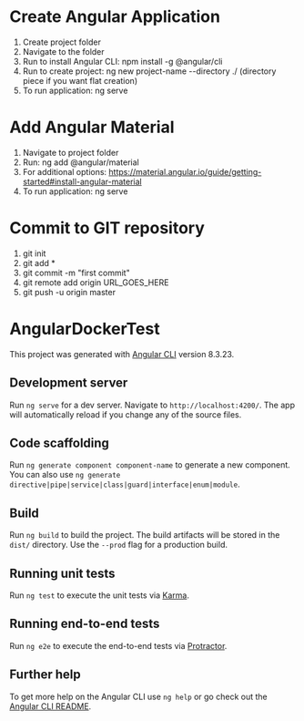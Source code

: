 # Create Angular Application
1. Create project folder
2. Navigate to the folder
3. Run to install Angular CLI: npm install -g @angular/cli
4. Run to create project: ng new project-name --directory ./ (directory piece if you want flat creation)
5. To run application: ng serve

# Add Angular Material
1. Navigate to project folder
2. Run: ng add @angular/material
3. For additional options: https://material.angular.io/guide/getting-started#install-angular-material
4. To run application: ng serve

# Commit to GIT repository
1. git init
2. git add *
3. git commit -m "first commit"
4. git remote add origin URL_GOES_HERE
5. git push -u origin master

# AngularDockerTest

This project was generated with [Angular CLI](https://github.com/angular/angular-cli) version 8.3.23.

## Development server

Run `ng serve` for a dev server. Navigate to `http://localhost:4200/`. The app will automatically reload if you change any of the source files.

## Code scaffolding

Run `ng generate component component-name` to generate a new component. You can also use `ng generate directive|pipe|service|class|guard|interface|enum|module`.

## Build

Run `ng build` to build the project. The build artifacts will be stored in the `dist/` directory. Use the `--prod` flag for a production build.

## Running unit tests

Run `ng test` to execute the unit tests via [Karma](https://karma-runner.github.io).

## Running end-to-end tests

Run `ng e2e` to execute the end-to-end tests via [Protractor](http://www.protractortest.org/).

## Further help

To get more help on the Angular CLI use `ng help` or go check out the [Angular CLI README](https://github.com/angular/angular-cli/blob/master/README.md).
